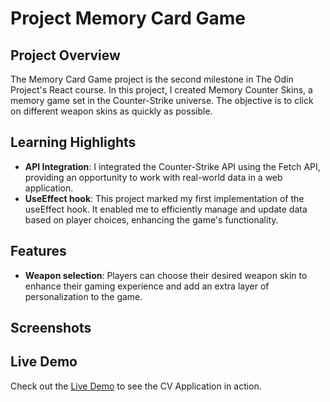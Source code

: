 # Project Memory Card Game

## Project Overview
The Memory Card Game project is the second milestone in The Odin Project's React course. In this project, I created Memory Counter Skins, a memory game set in the Counter-Strike universe. The objective is to click on different weapon skins as quickly as possible.

## Learning Highlights
- **API Integration**: I integrated the Counter-Strike API using the Fetch API, providing an opportunity to work with real-world data in a web application.
- **UseEffect hook**: This project marked my first implementation of the useEffect hook. It enabled me to efficiently manage and update data based on player choices, enhancing the game's functionality.

## Features
- **Weapon selection**: Players can choose their desired weapon skin to enhance their gaming experience and add an extra layer of personalization to the game.

## Screenshots


## Live Demo
Check out the [Live Demo](https://peaceful-fudge-8b8429.netlify.app) to see the CV Application in action.
